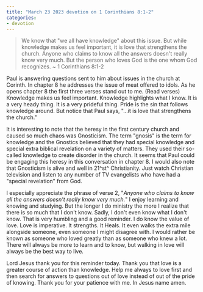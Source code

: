 ```yaml
---
title: "March 23 2023 devotion on 1 Corinthians 8:1-2"
categories:
- devotion
---
```

> We know that "we all have knowledge" about this issue. But while knowledge makes us feel important, it is love that strengthens the church. Anyone who claims to know all the answers doesn't really know very much. But the person who loves God is the one whom God recognizes. 
~ 1 Corinthians 8:1-2
<!--more-->  
Paul is answering questions sent to him about issues in the church at Corinth. In chapter 8 he addresses the issue of meat offered to idols. As he opens chapter 8 the first three verses stand out to me. (Read verses) Knowledge makes us feel important. Knowledge highlights what I know. It is a very heady thing. It is a very prideful thing. Pride is the sin that follows knowledge around. But notice that Paul says, "...it is love that strengthens the church."

It is interesting to note that the heresy in the first century church and caused so much chaos was Gnosticism. The term "gnosis" is the term for knowledge and the Gnostics believed that they had special knowledge and special extra biblical revelation on a variety of matters. They used their so-called knowledge to create disorder in the church. It seems that Paul could be engaging this heresy in this conversation in chapter 8. I would also note that Gnosticism is alive and well in 21^st^ Christianity. Just watch Christian television and listen to any number of TV evangelists who have had a "special revelation" from God.

I especially appreciate the phrase of verse 2, "*Anyone who claims to know all the answers doesn't really know very much.*" I enjoy learning and knowing and studying. But the longer I do ministry the more I realize that there is so much that I don't know. Sadly, I don't even know what I don't know. That is very humbling and a good reminder. I do know the value of love. Love is imperative. It strengths. It Heals. It even walks the extra mile alongside someone, even someone I might disagree with. I would rather be known as someone who loved greatly than as someone who knew a lot. There will always be more to learn and to know, but walking in love will always be the best way to live.

Lord Jesus thank you for this reminder today. Thank you that love is a greater course of action than knowledge. Help me always to love first and then search for answers to questions out of love instead of out of the pride of knowing. Thank you for your patience with me. In Jesus name amen.